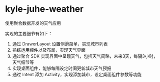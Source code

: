 # kyle-juhe-weather

使用聚合数据开发的天气应用

实现的主要细节有如下：

1. 通过 DrawerLayout 设置侧滑菜单，实现城市列表
2. 熟练运用控件以及布局，实现天气界面
3. 通过聚合 SDK 实现界面中呈现天气，包括天气简略，未来3天，每隔3小时，天气细节等
4. 实现桌面组件，能够每隔设定时间更新城市天气预报
5. 通过 Intent 添加 Activity，实现添加城市，设定桌面组件参数等功能
